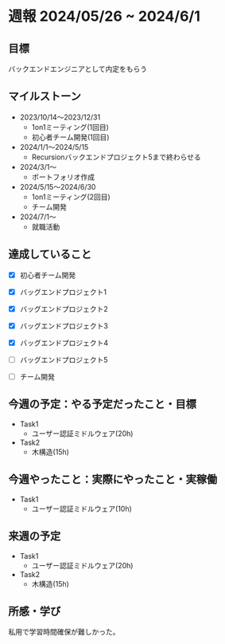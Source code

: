 # 週報 2024/05/26 ~ 2024/6/1

## 目標
バックエンドエンジニアとして内定をもらう

## マイルストーン
- 2023/10/14〜2023/12/31
    - 1on1ミーティング(1回目)
    - 初心者チーム開発(1回目)
- 2024/1/1〜2024/5/15
    - Recursionバックエンドプロジェクト5まで終わらせる
- 2024/3/1〜
    - ポートフォリオ作成
- 2024/5/15〜2024/6/30
    - 1on1ミーティング(2回目)
    - チーム開発
- 2024/7/1〜
    - 就職活動

## 達成していること
- [x] 初心者チーム開発
- [x] バッグエンドプロジェクト1
- [x] バッグエンドプロジェクト2
- [x] バッグエンドプロジェクト3
- [x] バッグエンドプロジェクト4
- [ ] バッグエンドプロジェクト5
- [ ] チーム開発


## 今週の予定：やる予定だったこと・目標
- Task1
  -  ユーザー認証ミドルウェア(20h)
- Task2
   - 木構造(15h)
      
## 今週やったこと：実際にやったこと・実稼働
- Task1
  -  ユーザー認証ミドルウェア(10h)

## 来週の予定
- Task1
  -  ユーザー認証ミドルウェア(20h)
- Task2
   - 木構造(15h)

## 所感・学び
私用で学習時間確保が難しかった。
